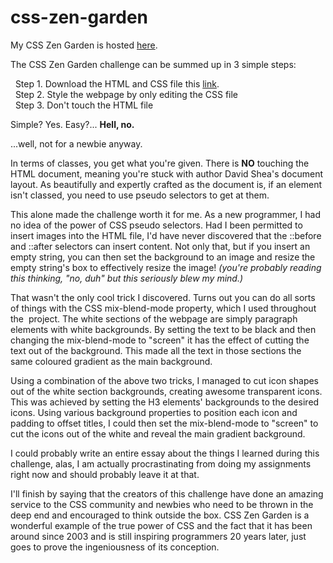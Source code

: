 # css-zen-garden
My CSS Zen Garden is hosted <a href="https://smith-sj.github.io/css-zen-garden/" target="blank"> here</a>.

The CSS Zen Garden challenge can be summed up in 3 simple steps:

  Step 1. Download the HTML and CSS file this <a href="http://www.csszengarden.com" target="blank">link</a>.<br>
  Step 2. Style the webpage by only editing the CSS file<br>
  Step 3. Don't touch the HTML file

Simple? Yes. Easy?... <b>Hell, no.</b>

...well, not for a newbie anyway.

In terms of classes, you get what you're given. There is <b>NO</b> touching the HTML document, meaning you're stuck with author David Shea's document layout.
As beautifully and expertly crafted as the document is, if an element isn't classed, you need to use pseudo selectors to get at them.

This alone made the challenge worth it for me. As a new programmer, I had no idea of the power of CSS pseudo selectors. Had I been permitted to insert
images into the HTML file, I'd have never discovered that the ::before and ::after selectors can insert content. Not only that, but if you insert an empty string,
you can then set the background to an image and resize the empty string's box to effectively resize the image! <i>(you're probably reading this thinking, "no, duh"
but this seriously blew my mind.)</i>

That wasn't the only cool trick I discovered. Turns out you can do all sorts of things with the CSS mix-blend-mode property, which I used throughout the 
project. The white sections of the webpage are simply paragraph elements with white backgrounds. By setting the text to be black and then changing 
the mix-blend-mode to "screen" it has the effect of cutting the text out of the background. This made all the text in those sections the same coloured gradient 
as the main background.

Using a combination of the above two tricks, I managed to cut icon shapes out of the white section backgrounds, creating awesome transparent icons. This was
achieved by setting the H3 elements' backgrounds to the desired icons. Using various background properties to position each icon and padding to offset titles,
I could then set the mix-blend-mode to "screen" to cut the icons out of the white and reveal the main gradient background.

I could probably write an entire essay about the things I learned during this challenge, alas, I am actually procrastinating from doing my assignments right now
and should probably leave it at that.

I'll finish by saying that the creators of this challenge have done an amazing service to the CSS community and newbies who need to be thrown in the deep end and 
encouraged to think outside the box. CSS Zen Garden is a wonderful example of the true power of CSS and the fact that it has been around since 2003 and is still 
inspiring programmers 20 years later, just goes to prove the ingeniousness of its conception.
